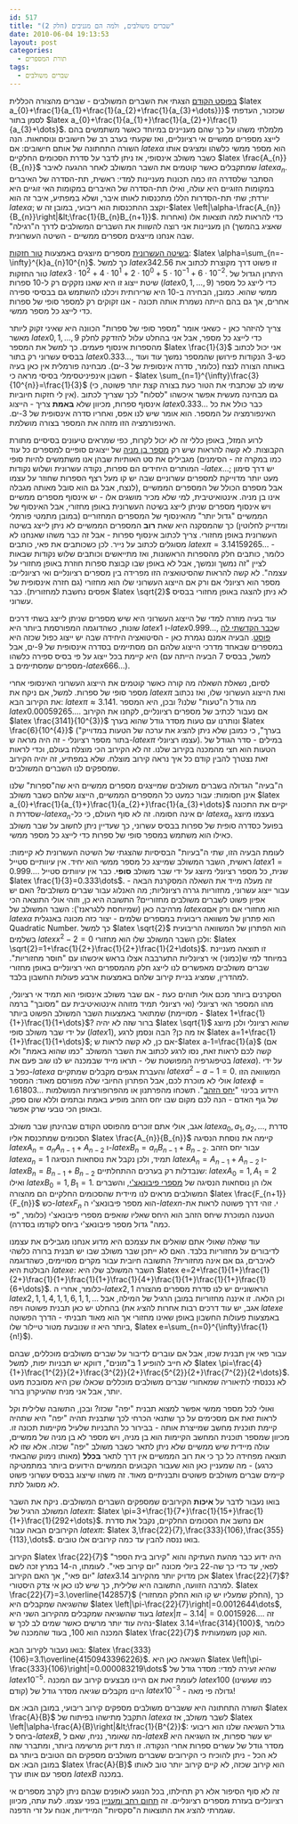 ```yaml
---
id: 517
title: "שברים משולבים, ולמה הם מגניבים (חלק 2)"
date: 2010-06-04 19:13:53
layout: post
categories: 
  - תורת המספרים
tags: 
  - שברים משולבים
---
```

<a href="http://www.gadial.net/?p=514">בפוסט הקודם</a> הצגתי את השברים המשולבים - שברים מהצורה הכללית $latex a_{0}+\frac{1}{a_{1}+\frac{1}{a_{2}+\frac{1}{a_{3}+\dots}}}$ שכזכור, העדפתי לסמן בתור $latex a_{0}+\frac{1}{a_{1}+}\frac{1}{a_{2}+}\frac{1}{a_{3}+\dots}$. מלמלתי משהו על כך שהם מעניינים במיוחד כאשר משתמשים בהם לייצג מספרים ממשיים אי רציונליים, ואז שקעתי בערב רב של חישובים ונוסחאות. הנה השורה התחתונה של אותם חישובים: אם $latex \alpha$ הוא מספר ממשי כלשהו ומציגים אותו כשבר משולב אינסופי, אז ניתן לדבר על סדרת הסכומים החלקיים $latex \frac{A_{n}}{B_{n}}$ שמתקבלים כאשר קוטמים את השבר המשולב לאחר ההגעה לאיבר $latex a_{n}$. הסתבר שלסדרה הזו כמה תכונות מעניינות למדי: ראשית, תת-הסדרה של האיברים במקומות הזוגיים היא עולה, ואילו תת-הסדרה של האיברים במקומות האי זוגיים היא יורדת; שתי תת-הסדרות הללו מתכנסות לאותו איבר, ושלא במפתיע, איבר זה הוא $latex \alpha$; וקצב ההתכנסות הוא ריבועי, במובן זה ש-$latex \left|\alpha-\frac{A_{n}}{B_{n}}\right|&lt;\frac{1}{B_{n}B_{n+1}}$. כדי להראות למה תוצאות אלו (ואחרות שאציג בהמשך) הן מעניינות אני רוצה להשוות את השברים המשולבים לדרך ה"רגילה" שבה אנחנו מייצגים מספרים ממשיים - השיטה העשרונית.

<a href="http://he.wikipedia.org/wiki/%D7%94%D7%A9%D7%99%D7%98%D7%94_%D7%94%D7%A2%D7%A9%D7%A8%D7%95%D7%A0%D7%99%D7%AA">בשיטה העשרונית</a> מספרים מיוצגים באמצעות <a href="http://he.wikipedia.org/wiki/%D7%98%D7%95%D7%A8_%D7%97%D7%96%D7%A7%D7%95%D7%AA">טור חזקות</a>: $latex \alpha=\sum_{n=-\infty}^{k}a_{n}10^{n}$. כך למשל $latex 342.56$ זו פשוט דרך מקוצרת לכתוב את טור החזקות $latex 3\cdot10^{2}+4\cdot10^{1}+2\cdot10^{0}+5\cdot10^{-1}+6\cdot10^{-2}$. היתרון הגדול של שיטת ייצוג זו היא שאנו נזקקים רק ל-10 ספרות ($latex 0,1,\dots,9$) כדי לייצג כל מספר ממשי שהוא. כמובן, הבחירה ב-10 היא שרירותית ויכלנו להשתמש גם בבסיסי ספירה אחרים, אך גם בהם הייתה נשמרת אותה תכונה - אנו זקוקים רק למספר סופי של ספרות כדי לייצג כל מספר ממשי.

צריך להיזהר כאן - כשאני אומר "מספר סופי של ספרות" הכוונה היא שאיני זקוק ליותר מאשר $latex 0,1,\dots,9$ כדי לייצג כל מספר, אבל אני בהחלט עלול להזדקק לחלק מהספרות אינסוף פעמים. כך למשל את המספר $latex \frac{1}{3}$ אני יכול לכתוב בבסיס עשרוני רק בתור $latex 0.333\dots$, כש-3 הנקודות פירושן שהמספר נמשך עוד ועוד באותה הצורה לנצח (כלומר, סדרה אינסופית של 3-ים). מבחינה פורמלית אין כאן בעיה - חשבון אינפיניטסימלי בסיסי מראה כי $latex \sum_{n=1}^{\infty}\frac{3}{10^{n}}=\frac{1}{3}$ (שימו לב שכתבתי את הטור כעת בצורה קצת יותר פשוטה, כי אין לי חזקות חיוביות). גם מבחינה מעשית אפשר איכשהו "לסלוח" לכך שצריך לכתוב אינסוף ספרות, מכיוון שלא <strong>באמת</strong> צריך - הייצוג $latex 0.333\dots$ כבר כולל את כל האינפורמציה על המספר. הוא אומר שיש לנו אפס, ואחריו סדרה אינסופית של 3-ים. האינפורמציה הזו מזהה את המספר בצורה מושלמת.

לרוע המזל, באופן כללי זה לא יכול לקרות, כפי שמראים טיעונים בסיסיים מתורת הקבוצות. לא קשה להראות שיש רק <a href="http://he.wikipedia.org/wiki/%D7%A7%D7%91%D7%95%D7%A6%D7%94_%D7%91%D7%AA_%D7%9E%D7%A0%D7%99%D7%94">מספר בן מניה</a> של ייצוגים סופיים למספרים כל עוד מגבילים את סט האותיות שבהן אנו משתמשים להיות סופי (כמו במקרה זה - הסימנים המותרים היחידים הם ספרות, נקודה עשרונית ושלוש נקודות -$latex \dots$; יש דרך סימון מעט יותר מדוייקת למספרים עשרוניים שבה יש קו מעל רצף הספרות שחוזר על עצמו לנצח, אבל גם הוא סובל מאותה מגבלה), אבל מספרם הכולל של המספרים הממשיים אינו בן מניה. אינטואיטיבית, למי שלא מכיר מושגים אלו - יש אינסוף מספרים ממשיים ויש אינסוף מספרים שניתן לייצג בשיטה העשרונית באופן מחזורי, אבל האינסוף של הממשיים "גדול יותר" מהאינסוף של המספרים המחזוריים (במובן מתמטי פורמלי ומדוייק לחלוטין) כך שהמסקנה היא שאת <strong>רוב</strong> המספרים הממשיים לא ניתן לייצג בשיטה העשרונית באופן מחזורי. צריך לכתוב אינסוף ספרות - אבל זה כבר משהו שאנחנו לא מסוגלים לכתוב על נייר. לכן כשכותבים את פאי, כותבים $latex \pi=3.14159265\dots$ - כלומר, כותבים חלק מהספרות הראשונות, ואז מתייאשים וכותבים שלוש נקודות שבאות לציין "זה נמשך ונמשך, אבל לא באופן שבו קבוצת ספרות חוזרת באופן מחזורי על עצמה". לא קשה להראות שהסיטואציה הזו מפרידה בין מספרים רציונליים ואי רציונליים: מספר הוא רציונלי אם ורק אם הייצוג העשרוני שלו הוא מחזורי (גם חזרה אינסופית של אפסים נחשבת למחזורית). כבר $latex \sqrt{2}$ לא ניתן להצגה באופן מחזורי בבסיס עשרוני.

עוד בעיה מוזרה למדי של הייצוג העשרוני היא שיש מספרים שניתן לייצג בשתי דרכים שונות, כשהדוגמה המפורסמת ביותר היא $latex 1$ ו-$latex 0.999\dots$, ש<a href="http://www.gadial.net/?p=133">כבר הקדשתי לה פוסט</a>. הבעיה אמנם נגמרת כאן - הסיטואציה היחידה שבה יש ייצוג כפול שכזה היא במספרים שבאחד מדרכי הייצוג שלהם הם מסתיימים בסדרה אינסופית של 9-ים, אבל היא קיימת בכל ייצוג על פי בסיס ספירה כלשהו (למשל, בבסיס 7 הבעיה הייתה עם מספרים שמסתיימים ב-$latex 666\dots$).

לסיום, נשאלת השאלה מה קורה כאשר קוטמים את הייצוג העשרוני האינסופי אחרי מספר סופי של ספרות. למשל, אם ניקח את $latex \pi$ ואת הייצוג העשרוני שלו, ואז נכתוב את הקירוב הבא: $latex \pi\approx3.141$. מה גודל ה"טעות" שלנו? ובכן, היא המספר $latex 0.00059265\dots$. אם נעבור לכתיב של מספרים רציונליים, לקחנו את הקירוב $latex \frac{3141}{10^{3}}$ ונותרנו עם טעות מסדר גודל שהוא בערך $latex \frac{6}{10^{4}}$ ("בערך", כי כמובן שלא ניתן להציג את ערכה של הטעות במדוייק בתור מספר רציונלי - זה היה מראה ש-$latex \pi$ עצמו רציונלי). במילים - סדר הגודל של הטעות הוא חצי מהמכנה בקירוב שלנו. זה לא הקירוב הכי מוצלח בעולם, וכדי לראות זאת נצטרך להבין קודם כל איך נראה קירוב מוצלח. שלא במפתיע, זה יהיה הקירוב שמספקים לנו השברים המשולבים.

ה"בעיה" הגדולה בשברים משולבים שמייצגים מספרים ממשיים היא שה"ספרות" שלנו אינן חסומות: עבור כמעט כל המספרים הממשיים, הייצוג שלהם כשבר משולב $latex a_{0}+\frac{1}{a_{1}+}\frac{1}{a_{2}+}\frac{1}{a_{3}+\dots}$ יקיים את התכונה שסדרת ה-$latex a_{n}$-ים אינה חסומה. זה לא סוף העולם, כי כל $latex a_{n}$ בעצמו מיוצג בפועל כסדרה סופית של ספרות בבסיס עשרוני, כך שעדיין ניתן לחשוב על שבר משולב כאילו הוא משתמש במספר סופי של ספרות כדי לייצג כל מספר ממשי.

לעומת הבעיה הזו, שתי ה"בעיות" הבסיסיות שהצגתי של השיטה העשרונית לא קיימות: ראשית, השבר המשולב שמייצג כל מספר ממשי הוא יחיד. אין עיוותיים סטייל $latex 1=0.999\dots$. שנית, כל מספר רציונלי מיוצג על ידי שבר משולב <strong>סופי</strong>. כבר אין עיוותים סטייל $latex \frac{1}{3}=0.333\dots$. זה מעלה מייד את השאלה המסקרנת הבאה - עבור ייצוג עשרוני, מחזוריות גררה רציונליות; מה האנלוג עבור שברים משולבים? האם יש אפיון פשוט לשברים משולבים מחזוריים? התשובה היא כן, וזוהי אולי התוצאה הכי מרהיבה כאן (שמיוחסת ללגראנז'): השבר המשולב של $latex \alpha$הוא מחזורי אם ורק אם $latex \alpha$ הוא פתרון של משוואה ריבועית במספרים שלמים - יצור כזה מכונה באנגלית Quadratic Number. כך למשל $latex \sqrt{2}$ הוא הפתרון של המשוואה הריבועית בשלמים $latex x^{2}-2=0$ ולכן השבר המשולב שלו הוא מחזורי: $latex \sqrt{2}=1+\frac{1}{2+}\frac{1}{2+}\frac{1}{2+\dots}$. זו תוצאה מעניינת במיוחד למי ש(כמוני) אי רציונליות התערבבה אצלו בראש איכשהו עם "חוסר מחזוריות". שברים משולבים מאפשרים לנו לייצג חלק מהמספרים האי רציונליים באופן מחזורי למהדרין, שמציג בניית קירוב שלהם באמצעות ארבע פעולות החשבון בלבד.

הסקרנים ביותר מכם אולי תוהים כעת - אם שבר משולב אינסופי הוא תמיד אי רציונלי, מהו המספר האי רציונלי (ואי רציונלי תמיד מזוהה אינטואיטיבית עם "מסובך" ברמה מסויימת) שמתואר באמצעות השבר המשולב הפשוט ביותר - $latex 1+\frac{1}{1+}\frac{1}{1+\dots}$? ברור שזה לא יהיה $latex \sqrt{1}$ שהוא רציונלי ולכן מיוצג על ידי שבר משולב סופי ($latex 1$), אז מה כן? הבה ונסמן לרגע $latex a=1+\frac{1}{1+}\frac{1}{1+\dots}$; אם כן, לא קשה לראות ש-$latex a-1=\frac{1}{a}$ (אם קשה לכם לראות זאת, נסו לרגע לכתוב את השבר המשולב "כמו שהוא באמת" ולא בטיפוגרפיה המפושטת שלי - תראו מייד שבמכנה יש לנו שוב פעם את $latex a$). על ידי כפל ב-$latex a$ והעברת אגפים מקבלים שמתקיים $latex a^{2}-a-1=0$. המשוואה הזו אולי לא מוכרת לכם, אבל הפתרון החיובי שלה מפורסם מאוד: המספר $latex \phi=1.61803\dots$ הידוע בכינוי "<a href="http://he.wikipedia.org/wiki/%D7%99%D7%97%D7%A1_%D7%94%D7%96%D7%94%D7%91">יחס הזהב</a>". תשכחו מהפרתנון או מהפרופורציות המושלמות של גוף האדם - הנה לכם מקום שבו יחס הזהב מופיע באמת ובתמים וללא שום ספק, ובאופן הכי טבעי שרק אפשר.

אגב, אולי אתם זוכרים מהפוסט הקודם שבהינתן שבר משולב $latex a_{0},a_{1},a_{2},\dots$, סדרת הסכומים שמתכנסת אליו $latex \frac{A_{n}}{B_{n}}$ קיימה את נוסחת הנסיגה $latex A_{n}=a_{n}A_{n-1}+A_{n-2}$ ו-$latex B_{n}=a_{n}B_{n-1}+B_{n-2}$. עבור יחס הזהב $latex a_{n}=1$ תמיד, ולכן נקבל את נוסחאות הנסיגה $latex A_{n}=A_{n-1}+A_{n-2}$ ו-$latex B_{n}=B_{n-1}+B_{n-2}$ שנבדלות רק בערכים ההתחלתיים: $latex A_{0}=1,A_{1}=2$ ואילו $latex B_{0}=1,B_{1}=1$. אלו הן נוסחאות הנסיגה של <a href="http://he.wikipedia.org/wiki/%D7%A1%D7%93%D7%A8%D7%AA_%D7%A4%D7%99%D7%91%D7%95%D7%A0%D7%90%D7%A6%27%D7%99">מספרי פיבונאצ'י</a>, והשברים המשולבים מראים לנו מיידית שהסכומים החלקיים הם מהצורה $latex \frac{F_{n+1}}{F_{n}}$ כש-$latex F_{n}$ הוא מספר פיבונאצ'י ה-$latex n$-י. זוהי דרך פשוטה לראות את הטענה המוכרת שיחס הזהב הוא היחס שאליו שואפים מספרי פיבונאצ'י (כלומר, "פי כמה" גדול מספר פיבונאצ'י ביחס לקודמו בסדרה).

עוד שאלה שאולי אתם שואלים את עצמכם היא מדוע אנחנו מגבילים את עצמנו לדיבורים על מחזוריות בלבד. האם לא ייתכן שבר משולב שבו יש תבנית ברורה כלשהי לאיברים, גם אם אינה מחזורית? התשובה חיובית עבור מקרים מסויימים, כשהדוגמה הבולטת היא $latex e$: השבר המשולב שלו היא $latex e=2+\frac{1}{1+}\frac{1}{2+}\frac{1}{1+}\frac{1}{1+}\frac{1}{4+}\frac{1}{1+}\frac{1}{1+}\frac{1}{6+\dots}$. כלומר, אחרי ה-$latex 2,1$ הראשוניים יש לנו סדרת מספרים מהצורה $latex 2,1,1,4,1,1,6,1,1,\dots$ וכן הלאה. זו איננה מחזוריות במובן הרגיל של המילה, אבל בהחלט יש כאן תבנית פשוטה ויפה (אגב, יש עוד דרכים רבות אחרות להציג את $latex e$ באמצעות פעולות החשבון באופן שאינו מחזורי אך הוא מאוד תבניתי - הדרך הפשוטה ביותר היא זו שנובעת מטור טיילור שלו, $latex e=\sum_{n=0}^{\infty}\frac{1}{n!}$).

עבור פאי אין תבנית שכזו, אבל אם עוברים לדיבור על שברים משולבים מוכללים, שבהם לא חייב להופיע 1 ב"מונים", דווקא יש תבניות יפות, למשל $latex \pi=\frac{4}{1+}\frac{1^{2}}{2+}\frac{3^{2}}{2+}\frac{5^{2}}{2+}\frac{7^{2}}{2+\dots}$. לא נכנסתי לתיאוריה שמאחורי שברים משולבים מוכללים שכאלו שכן היא מסובכת מעט יותר, אבל אני מניח שהעיקרון ברור.

ואולי לכל מספר ממשי אפשר למצוא תבנית "יפה" שכזו? ובכן, התשובה שלילית וקל לראות זאת אם מסכימים על כך שתנאי הכרחי לכך שתבנית תהיה "יפה" היא שתהיה קיימת תוכנית מחשב שמייצרת אותה - בבירור כל התבניות שלעיל מקיימות תכונה זו. מכיוון שמספר תוכנית המחשב הקיימות הוא בן מניה, ויש מספר לא בן מניה של ממשיים, עולה מיידית שיש ממשיים שלא ניתן לתאר כשבר משולב "יפה" שכזה. אלא שזו לא תוצאה מפחידה כל כך כי את רוב הממשיים אין דרך לתאר <strong>בכלל</strong> (מאותו נימוק שהבאתי כרגע) - מה שמעניין כאן הוא שעבור הקבועים הממשיים הידועים ביותר במתמטיקה קיימים שברים משולבים פשוטים ותבניתיים מאוד. זה משהו שייצוג בבסיס עשרוני פשוט לא מסוגל לתת.

בואו נעבור לדבר על <strong>איכות</strong> הקירובים שמספקים השברים המשולבים. ניקח את השבר המשולב הרגיל של $latex \pi$: $latex \pi=3+\frac{1}{7+}\frac{1}{15+}\frac{1}{1+}\frac{1}{292+\dots}$. אם נחשב את הסכומים החלקיים, נקבל את סדרת הקירובים הבאה עבור $latex \pi$: $latex 3,\frac{22}{7},\frac{333}{106},\frac{355}{113},\dots$. בואו ננסה להבין עד כמה קירובים אלו טובים.

הקירוב $latex \frac{22}{7}$ היה ידוע כבר מהעת העתיקה והוא "קירוב בית הספר" לפאי, עד כדי כך שה-22 ביולי מכונה "יום קירוב פאי". לעומתו, ה-14 במרץ זכה לשם "יום פאי", אך האם הקירוב $latex 3.14$ אכן מדויק יותר מהקירוב $latex \frac{22}{7}$? למרבה הזוועה, התשובה היא שלילית, כך שיש לנו כאן אי צדק היסטורי. $latex \frac{22}{7}=3.\overline{142857}$ (החלק שמעליו יש קו הוא החלק המחזורי), כך שהשגיאה שמקבלים היא $latex \left|\pi-\frac{22}{7}\right|=0.0012644\dots$, בעוד שהשגיאה שמקבלים מהקירוב השני היא $latex \left|\pi-3.14\right|=0.0015926\dots$. זה נהיה עוד יותר מרשים כאשר שמים לב לכך ש-$latex 3.14=\frac{314}{100}$, כלומר המכנה הוא 100, בעוד שהמכנה של $latex \frac{22}{7}$ הוא קטן משמעותית.

בואו נעבור לקירוב הבא: $latex \frac{333}{106}=3.1\overline{4150943396226}$. השגיאה כאן היא $latex \left|\pi-\frac{333}{106}\right|=0.000083219\dots$ שהיא זעירה למדי: מסדר גודל של $latex 10^{-5}$. לעומת זאת אם היינו מבצעים קירוב עם המכנה $latex 100$ (כמו שעשינו קודם) היינו מקבלים שגיאה מסדר גודל של $latex 10^{-3}$ - גדולה פי מאה!

השורה התחתונה היא ששברים משולבים מספקים קירוב ריבועי, במובן הבא: אם $latex \frac{A}{B}$ התקבל מתישהו בפיתוח של $latex \alpha$ לשבר משולב, אז $latex \left|\alpha-\frac{A}{B}\right|&lt;\frac{1}{B^{2}}$: גודל השגיאה שלנו הוא ריבועי ביחס ל-$latex B$, מה שאומר, נניח, שאם ל-$latex B$ יש עשר ספרות, אז השגיאה היא מסדר גודל של עשרים ספרות אחרי הנקודה. זו רמת דיוק מרשימה ביותר, ומתברר שזה לא הכל - ניתן להוכיח כי הקירובים ששברים משולבים מספקים הם הטובים ביותר גם במובן הבא: אם $latex \frac{A}{B}$ הוא קירוב שכזה, לא קיים קירוב יותר טוב לאותו מספר עם אותו ערך $latex B$ במכנה.

זה לא סוף הסיפור אלא רק תחילתו, בכל הנוגע לאופנים שבהם ניתן לקרב מספרים אי רציונליים בעזרת מספרים רציונליים. זה <a href="http://he.wikipedia.org/wiki/%D7%A7%D7%99%D7%A8%D7%95%D7%91_%D7%93%D7%99%D7%95%D7%A4%D7%A0%D7%98%D7%99">תחום רחב ומעניין</a> בפני עצמו. לעת עתה, מכיוון שגמרתי להציג את התוצאות ה"סקסיות" המיידיות, אנוח על זרי הדפנה.
